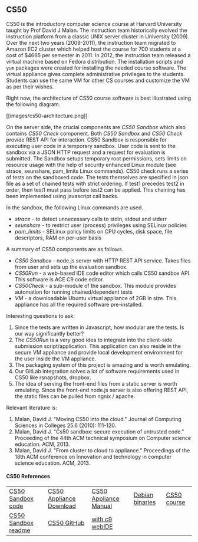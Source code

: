 ## CS50 ##
CS50 is the introductory computer science course at Harvard University taught by Prof David J Malan. The instruction team historically evolved the instruction platform from a classic UNIX server cluster in University (2009). Over the next two years (2009-2011), the instruction team migrated to Amazon EC2 cluster which helped host the course for 700 students at a cost of $4665 per semester in 2011. In 2012, the instruction team released a virtual machine based on Fedora distribution. The installation scripts and `yum` packages were created for installing the needed course software. The virtual appliance gives complete administrative privileges to the students. Students can use the same VM for other CS courses and customize the VM as per their wishes.

Right now, the architecture of CS50 course software is best illustrated using the following diagram.

[[images/cs50-architecture.png]]

On the server side, the crucial components are *CS50 Sandbox* which also contains *CS50 Check* component. Both *CS50 Sandbox* and *CS50 Check* provide REST API for interaction. CS50 Sandbox is responsible for executing user code in a temporary sandbox. User code is sent to the sandbox via a JSON HTTP request and a request for evaluation is submitted. The Sandbox setups temporary root permissions, sets limits on resource usage with the help of security enhanced Linux module (see strace, seunshare, pam_limits Linux commands). CS50 check runs a series of tests on the sandboxed code. The tests themselves are specified in json file as a set of chained tests with strict ordering. If test1 precedes test2 in order, then test1 must pass before test2 can be applied. This chaining has been implemented using javascript call backs.

In the sandbox, the following Linux commands are used.

* *strace* - to detect unnecessary calls to stdin, stdout and stderr
* *seunshare* - to restrict user (process) privileges using SELinux policies
* *pam_limits* - SELinux policy limits on CPU cycles, disk space, file descriptors, RAM on per-user basis

A summary of CS50 components are as follows.

* *CS50 Sandbox* - node.js server with HTTP REST API service. Takes files from user and sets up the evaluation sandbox.
* *CS50Run* - a web-based IDE code editor which calls CS50 sandbox API. This software is ACE C9 code editor.
* *CS50Check* - a sub-module of the sandbox. This module provides automation for running chained/dependent tests
* *VM* - a downloadable Ubuntu virtual appliance of 2GB in size. This appliance has all the required software pre-installed.
  
Interesting questions to ask:

1. Since the tests are written in Javascript, how modular are the tests. Is our way significantly better?
1. The *CS50Run* is a very good idea to integrate into the client-side submission script/application. This application can also reside in the secure VM appliance and provide local development environment for the user inside the VM appliance.
1. The packaging system of this project is amazing and is worth emulating.
1. Our GitLab integration solves a lot of software requirements used in CS50 like rsnapshots, dropbox.
1. The idea of serving the front-end files from a static server is worth emulating. Since the front-end node.js server is also offering REST API, the static files can be pulled from ngnix / apache.

Relevant literature is:

1. Malan, David J. "Moving CS50 into the cloud." Journal of Computing Sciences in Colleges 25.6 (2010): 111-120.
1. Malan, David J. "Cs50 sandbox: secure execution of untrusted code." Proceeding of the 44th ACM technical symposium on Computer science education. ACM, 2013.
1. Malan, David J. "From cluster to cloud to appliance." Proceedings of the 18th ACM conference on Innovation and technology in computer science education. ACM, 2013.

#### CS50 References ####

| | | | | |
|-----------------------------------------| ---------------------------------| ---------------------------------| ---------------------------------| ---------------------------------|
| [CS50 Sandbox code](http://cs.harvard.edu/malan/projects/) | [CS50 Appliance Download](http://mirror.cs50.net/appliance50/) | [CS50 Appliance Manual](https://manual.cs50.net/) | [Debian binaries](http://mirror.cs50.net/ide50/2015/dists/trusty/main/binary-amd64/) | [CS50 course](https://cs50.net/) |    
| [CS50 Sandbox readme](http://cs.harvard.edu/malan/sandbox50/readme.html) | [CS50 GitHub](https://github.com/cs50) | [with c9 webIDE](https://run.cs50.net/) |

    

